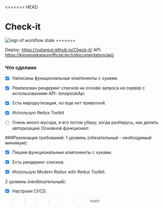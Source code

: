 <<<<<<< HEAD
# Check-it
<img src="https://github.com/yuliaReut/Check-it/actions/workflows/check.yml/badge.svg" alt="sign of workflow state">
=======

Deploy: https://yuliareut.github.io/Check-it/
API: https://kinopoiskapiunofficial.tech/documentation/api/
### Что сделано
- [x] Написаны функциональные компоненты c хуками.
- [x] Реализован рендеринг списков на основе запроса на сервер с использованием API- kinopoiskApi.
- [x] Есть маршрутизация, но еще нет приватной.
- [x] Использую Redux Toolkit


- [ ] Очень много мусора, я его потом уберу, когда разберусь, как делать авторизацию
Основной функционал:

###Реализация требований:
1 уровень (обязательный - необходимый минимум):
- [x] Пишем функциональные компоненты c хуками.
- [x] Есть рендеринг списков.
- [x] Использую Modern Redux with Redux Toolkit.


2 уровень (необязательный):
- [x] Настроен CI/CD.
>>>>>>> main

